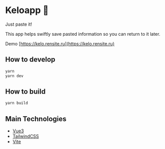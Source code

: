 # Keloapp 💾

Just paste it!

This app helps swiftly save pasted information so you can return to it later.

Demo [https://kelo.rensite.ru](https://kelo.rensite.ru)

## How to develop

```sh
yarn
yarn dev
```

## How to build

```sh
yarn build
```

## Main Technologies

- [Vue3](https://vuejs.org)
- [TailwindCSS](https://tailwindcss.com/)
- [Vite](https://vitejs.dev)

